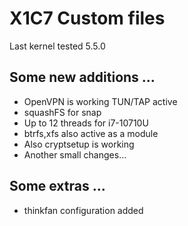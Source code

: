 # X1C7 Custom files

Last kernel tested 5.5.0


## Some new additions ...

* OpenVPN is working TUN/TAP active
* squashFS for snap
* Up to 12 threads for i7-10710U
* btrfs,xfs also active as a module
* Also cryptsetup is working
* Another small changes... 


## Some extras ...
* thinkfan configuration added
